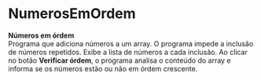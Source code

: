 # NumerosEmOrdem
**Números em órdem**  
Programa que adiciona números a um array. O programa impede a inclusão de números repetidos. Exibe a lista de números a cada inclusão. Ao clicar no botão **Verificar órdem**, o programa analisa o conteúdo do array e informa se os números estão ou não em órdem crescente.


